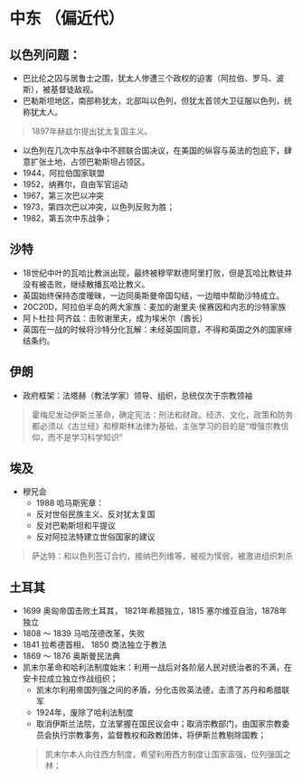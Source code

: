 # 中东 （偏近代）

## 以色列问题：
- 巴比伦之囚与居鲁士之围，犹太人惨遭三个政权的迫害（阿拉伯、罗马、波斯），被基督徒敌视。
- 巴勒斯坦地区，南部称犹太，北部叫以色列，但犹太首领大卫征服以色列，统称犹太人。

> 1897年赫兹尔提出犹太复国主义。

- 以色列在几次中东战争中不顾联合国决议，在美国的纵容与英法的包庇下，肆意扩张土地，占领巴勒斯坦占领区。
- 1944，阿拉伯国家联盟
- 1952，纳赛尔，自由军官运动
- 1967，第三次巴以冲突
- 1973，第四次巴以冲突，以色列反败为胜；
- 1982，第五次中东战争；

## 沙特

- 18世纪中叶的瓦哈比教派出现，最终被穆罕默德阿里打败，但是瓦哈比教徒并没有被击败，继续散播瓦哈比教义。
- 英国始终保持态度暧昧，一边同奥斯曼帝国勾结，一边暗中帮助沙特成立。
- 20C20D，阿拉伯半岛的两大家族：麦加的谢里夫·侯赛因和内志的沙特家族
- 阿卜杜拉·阿齐兹：击败谢里夫，成为埃米尔（酋长）
- 英国在一战的时候将沙特分化瓦解：未经英国同意，不得和英国之外的国家缔结条约。
    
## 伊朗

- 政府框架：法塔赫（教法学家）领导、组织，总统仅次于宗教领袖

> 霍梅尼发动伊斯兰革命，确定宪法：刑法和财政。经济、文化，政策和防务都必须以《古兰经》和穆斯林法律为基础，主张学习的目的是“增强宗教信仰，而不是学习科学知识”

## 埃及 

- 穆兄会
    - 1988 哈马斯宪章：
    - 反对世俗民族主义、反对犹太复国
    - 反对巴勒斯坦和平提议
    - 反对阿拉法特建立世俗国家的建议
> 萨达特：和以色列签订合约，接纳巴列维等，被视为懦弱，被激进组织刺杀

## 土耳其
- 1699 奥匈帝国击败土耳其， 1821年希腊独立，1815 塞尔维亚自治，1878年独立
- 1808 ～ 1839 马哈茂德改革，失败
- 1841 拉希德首相， 1850 商法独立于教法
- 1869 ～ 1876 奥斯曼民法典
- 凯末尔革命和哈利法制度始末：利用一战后对各阶层人民对统治者的不满，在安卡拉成立独立作战组织；
    - 凯末尔利用帝国列强之间的矛盾，分化击败英法德，击溃了苏丹和希腊联军
    - 1924年，废除了哈利法制度
    - 取消伊斯兰法院，立法掌握在国民议会中；取消宗教部门，由国家宗教委员会执行宗教事务，监督教权和政教团体，将伊斯兰教剔除国教；
    > 凯末尔本人向往西方制度，希望利用西方制度让国家富强，位列强国之林； 
